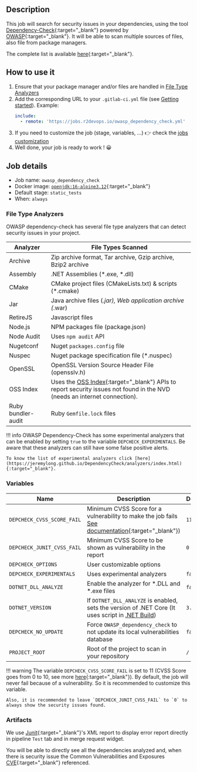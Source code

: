 ## Description

This job will search for security issues in your dependencies, using the tool [Dependency-Check](https://github.com/jeremylong/DependencyCheck){:target="_blank"} powered by [OWASP](https://owasp.org/){:target="_blank"}.
It will be able to scan multiple sources of files, also file from package managers.

The complete list is available [here](https://jeremylong.github.io/DependencyCheck/analyzers/index.html){:target="_blank"}.

## How to use it

1. Ensure that your package manager and/or files are handled in [File Type Analyzers](#file-type-analyzers)
2. Add the corresponding URL to your `.gitlab-ci.yml` file (see [Getting
   started](/use-the-hub)). Example:
    ```yaml
    include:
      - remote: 'https://jobs.r2devops.io/owasp_dependency_check.yml'
    ```
3. If you need to customize the job (stage, variables, ...) 👉 check the [jobs
   customization](/use-the-hub/#jobs-customization)
4. Well done, your job is ready to work ! 😀

## Job details

* Job name: `owasp_dependency_check`
* Docker image:
[`openjdk:16-alpine3.12`](https://hub.docker.com/r/_/openjdk){:target="_blank"}
* Default stage: `static_tests`
* When: `always`

### File Type Analyzers

OWASP dependency-check has several file type analyzers that can detect security issues in your project.

| Analyzer | File Types Scanned |
| - | - |
| Archive | Zip archive format, Tar archive, Gzip archive, Bzip2 archive |
| Assembly | .NET Assemblies (*.exe, *.dll) |
| CMake | CMake project files (CMakeLists.txt) & scripts (*.cmake) |
| Jar | Java archive files (*.jar), Web application archive (*.war)
| RetireJS | Javascript files
| Node.js | NPM packages file (package.json)
| Node Audit | Uses `npm audit` API
| Nugetconf | Nuget `packages.config` file
| Nuspec | Nuget package specification file (*.nuspec)
| OpenSSL | OpenSSL Version Source Header File (opensslv.h)
| OSS Index | Uses the [OSS Index](https://ossindex.sonatype.org/){:target="_blank"} APIs to report security issues not found in the NVD (needs an internet connection).
| Ruby bundler-audit | Ruby `Gemfile.lock` files

!!! info
    OWASP Dependency-Check has some experimental analyzers that can be enabled by setting `true` to the variable `DEPCHECK_EXPERIMENTALS`. Be aware that these analyzers can still have some false positive alerts.

    To know the list of experimental analyzers click [here](https://jeremylong.github.io/DependencyCheck/analyzers/index.html){:target="_blank"}.

### Variables

| Name | Description | Default |
| ---- | ----------- | ------- |
| `DEPCHECK_CVSS_SCORE_FAIL` <img width=100/> | Minimum CVSS Score for a vulnerability to make the job fails [See documentation](https://en.wikipedia.org/wiki/Common_Vulnerability_Scoring_System){:target="_blank"})<img width=175/>| `11` <img width=100/>|
| `DEPCHECK_JUNIT_CVSS_FAIL` | Minimum CVSS Score to be shown as vulnerability in the report | `0` |
| `DEPCHECK_OPTIONS` | User customizable options | ` ` |
| `DEPCHECK_EXPERIMENTALS` | Uses experimental analyzers | `false` |
| `DOTNET_DLL_ANALYZE` | Enable the analyzer for *.DLL and *.exe files | `false` |
| `DOTNET_VERSION` | If `DOTNET_DLL_ANALYZE` is enabled, sets the version of .NET Core (It uses script in [.NET Build](https://r2devops.io/jobs/build/dotnet_build/#variables)) | `3.1` |
| `DEPCHECK_NO_UPDATE` | Force `OWASP_dependency_check` to not update its local vulnerabilities database | `false` |
| `PROJECT_ROOT` | Root of the project to scan in your repository | `/` |

!!! warning
    The variable `DEPCHECK_CVSS_SCORE_FAIL` is set to 11 (CVSS Score goes from 0 to 10, see more [here](https://en.wikipedia.org/wiki/Common_Vulnerability_Scoring_System){:target="_blank"}). By default, the job will never fail because of a vulnerability. So it is recommended to customize this variable.

    Also, it is recommended to leave `DEPCHECK_JUNIT_CVSS_FAIL` to `0` to always show the security issues found.

### Artifacts

We use [Junit](https://junit.org/junit5/){:target="_blank"}'s XML report to display error report
directly in pipeline `Test` tab and in merge request widget.

You will be able to directly see all the dependencies analyzed and, when there is security issue the Common Vulnerabilities and Exposures [CVE](https://cve.mitre.org/){:target="_blank"} referenced.

<!--
!!! info

    `OWASP Dependency-Check` will analyze itself to see if there are any vulnerabilities, so the report will contain the dependencies linked to the tool used.
-->
